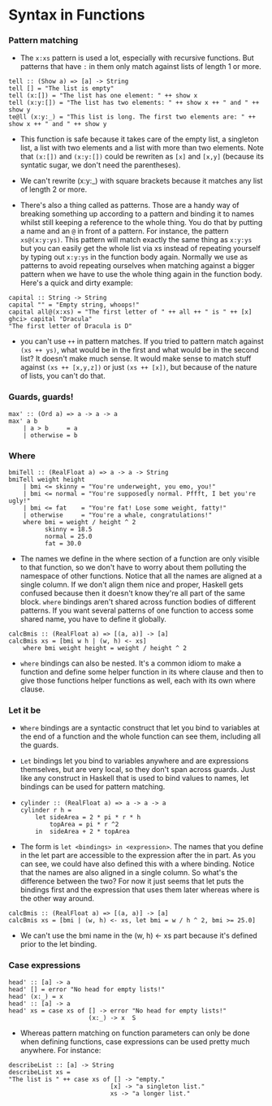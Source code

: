 # Syntax in Functions

### Pattern matching

- The `x:xs` pattern is used a lot, especially with recursive functions. But patterns that have `:` in them only match against lists of length 1 or more.

```
tell :: (Show a) => [a] -> String
tell [] = "The list is empty"
tell (x:[]) = "The list has one element: " ++ show x
tell (x:y:[]) = "The list has two elements: " ++ show x ++ " and " ++ show y
te@ll (x:y:_) = "This list is long. The first two elements are: " ++ show x ++ " and " ++ show y
```

- This function is safe because it takes care of the empty list, a singleton list, a list with two elements and a list with more than two elements. Note that `(x:[])` and `(x:y:[])` could be rewriten as `[x]` and `[x,y]` (because its syntatic sugar, we don't need the parentheses).
- We can't rewrite (x:y:\_) with square brackets because it matches any list of length 2 or more.

- There's also a thing called as patterns. Those are a handy way of breaking something up according to a pattern and binding it to names whilst still keeping a reference to the whole thing.
  You do that by putting a name and an `@` in front of a pattern. For instance, the pattern `xs@(x:y:ys)`. This pattern will match exactly the same thing as `x:y:ys` but you can easily get the whole list via xs instead of repeating yourself by typing out `x:y:ys` in the function body again.
  Normally we use as patterns to avoid repeating ourselves when matching against a bigger pattern when we have to use the whole thing again in the function body.
  Here's a quick and dirty example:

```
capital :: String -> String
capital "" = "Empty string, whoops!"
capital all@(x:xs) = "The first letter of " ++ all ++ " is " ++ [x]
ghci> capital "Dracula"
"The first letter of Dracula is D"
```

- you can't use `++` in pattern matches. If you tried to pattern match against `(xs ++ ys)`, what would be in the first and what would be in the second list? It doesn't make much sense. It would make sense to match stuff against `(xs ++ [x,y,z])` or just `(xs ++ [x])`, but because of the nature of lists, you can't do that.

### Guards, guards!

```
max' :: (Ord a) => a -> a -> a
max' a b
    | a > b     = a
    | otherwise = b
```

### Where

```
bmiTell :: (RealFloat a) => a -> a -> String
bmiTell weight height
    | bmi <= skinny = "You're underweight, you emo, you!"
    | bmi <= normal = "You're supposedly normal. Pffft, I bet you're ugly!"
    | bmi <= fat    = "You're fat! Lose some weight, fatty!"
    | otherwise     = "You're a whale, congratulations!"
    where bmi = weight / height ^ 2
          skinny = 18.5
          normal = 25.0
          fat = 30.0
```

- The names we define in the where section of a function are only visible to that function, so we don't have to worry about them polluting the namespace of other functions.
  Notice that all the names are aligned at a single column. If we don't align them nice and proper, Haskell gets confused because then it doesn't know they're all part of the same block.
  `where` bindings aren't shared across function bodies of different patterns. If you want several patterns of one function to access some shared name, you have to define it globally.

```
calcBmis :: (RealFloat a) => [(a, a)] -> [a]
calcBmis xs = [bmi w h | (w, h) <- xs]
    where bmi weight height = weight / height ^ 2
```

- `where` bindings can also be nested. It's a common idiom to make a function and define some helper function in its where clause and then to give those functions helper functions as well, each with its own where clause.

### Let it be

- `Where` bindings are a syntactic construct that let you bind to variables at the end of a function and the whole function can see them, including all the guards.
- `Let` bindings let you bind to variables anywhere and are expressions themselves, but are very local, so they don't span across guards. Just like any construct in Haskell that is used to bind values to names, let bindings can be used for pattern matching.

- ```
  cylinder :: (RealFloat a) => a -> a -> a
  cylinder r h =
      let sideArea = 2 * pi * r * h
          topArea = pi * r ^2
      in  sideArea + 2 * topArea
  ```

- The form is `let <bindings> in <expression>`. The names that you define in the let part are accessible to the expression after the in part. As you can see, we could have also defined this with a where binding. Notice that the names are also aligned in a single column. So what's the difference between the two? For now it just seems that let puts the bindings first and the expression that uses them later whereas where is the other way around.

```
calcBmis :: (RealFloat a) => [(a, a)] -> [a]
calcBmis xs = [bmi | (w, h) <- xs, let bmi = w / h ^ 2, bmi >= 25.0]
```

- We can't use the bmi name in the (w, h) <- xs part because it's defined prior to the let binding.

### Case expressions

```
head' :: [a] -> a
head' [] = error "No head for empty lists!"
head' (x:_) = x
head' :: [a] -> a
head' xs = case xs of [] -> error "No head for empty lists!"
                      (x:_) -> x  S
```

- Whereas pattern matching on function parameters can only be done when defining functions, case expressions can be used pretty much anywhere. For instance:

```
describeList :: [a] -> String
describeList xs =
"The list is " ++ case xs of [] -> "empty."
                            [x] -> "a singleton list."
                            xs -> "a longer list."
```
